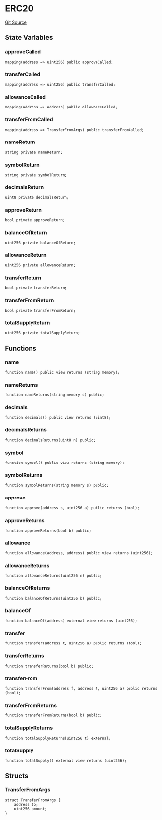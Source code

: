 # ERC20
[Git Source](https://github.com/Swivel-Finance/illuminate/blob/756f41d3de7041d0b83523598284cee2b14c535e/src/mocks/ERC20.sol)


## State Variables
### approveCalled

```solidity
mapping(address => uint256) public approveCalled;
```


### transferCalled

```solidity
mapping(address => uint256) public transferCalled;
```


### allowanceCalled

```solidity
mapping(address => address) public allowanceCalled;
```


### transferFromCalled

```solidity
mapping(address => TransferFromArgs) public transferFromCalled;
```


### nameReturn

```solidity
string private nameReturn;
```


### symbolReturn

```solidity
string private symbolReturn;
```


### decimalsReturn

```solidity
uint8 private decimalsReturn;
```


### approveReturn

```solidity
bool private approveReturn;
```


### balanceOfReturn

```solidity
uint256 private balanceOfReturn;
```


### allowanceReturn

```solidity
uint256 private allowanceReturn;
```


### transferReturn

```solidity
bool private transferReturn;
```


### transferFromReturn

```solidity
bool private transferFromReturn;
```


### totalSupplyReturn

```solidity
uint256 private totalSupplyReturn;
```


## Functions
### name


```solidity
function name() public view returns (string memory);
```

### nameReturns


```solidity
function nameReturns(string memory s) public;
```

### decimals


```solidity
function decimals() public view returns (uint8);
```

### decimalsReturns


```solidity
function decimalsReturns(uint8 n) public;
```

### symbol


```solidity
function symbol() public view returns (string memory);
```

### symbolReturns


```solidity
function symbolReturns(string memory s) public;
```

### approve


```solidity
function approve(address s, uint256 a) public returns (bool);
```

### approveReturns


```solidity
function approveReturns(bool b) public;
```

### allowance


```solidity
function allowance(address, address) public view returns (uint256);
```

### allowanceReturns


```solidity
function allowanceReturns(uint256 n) public;
```

### balanceOfReturns


```solidity
function balanceOfReturns(uint256 b) public;
```

### balanceOf


```solidity
function balanceOf(address) external view returns (uint256);
```

### transfer


```solidity
function transfer(address t, uint256 a) public returns (bool);
```

### transferReturns


```solidity
function transferReturns(bool b) public;
```

### transferFrom


```solidity
function transferFrom(address f, address t, uint256 a) public returns (bool);
```

### transferFromReturns


```solidity
function transferFromReturns(bool b) public;
```

### totalSupplyReturns


```solidity
function totalSupplyReturns(uint256 t) external;
```

### totalSupply


```solidity
function totalSupply() external view returns (uint256);
```

## Structs
### TransferFromArgs

```solidity
struct TransferFromArgs {
    address to;
    uint256 amount;
}
```

